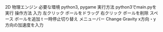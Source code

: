 2D 物理エンジン
	必要な環境
 		python3, pygame
	実行方法
		python3でmain.pyを実行
	操作方法
 		入力
	 		左クリック
				ボールをドラッグ
			右クリック
				ボールを削除
			スペース
	 			ボールを追加
		 	t
				一時停止切り替え
		メニューバー
			Change Gravity
	 			x方向・y方向の加速度を入力
